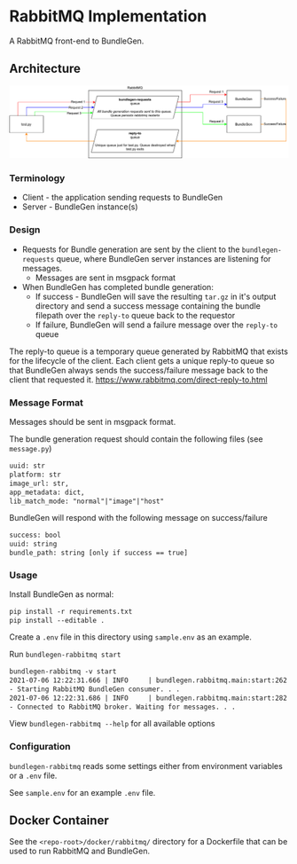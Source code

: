 # RabbitMQ Implementation
A RabbitMQ front-end to BundleGen.

## Architecture
![](./Rabbitmq.png)

### Terminology
* Client - the application sending requests to BundleGen
* Server - BundleGen instance(s)

### Design
* Requests for Bundle generation are sent by the client to the `bundlegen-requests` queue, where BundleGen server instances are listening for messages.
    * Messages are sent in msgpack format
* When BundleGen has completed bundle generation:
    * If success - BundleGen will save the resulting `tar.gz` in it's output directory and send a success message containing the bundle filepath over the `reply-to` queue back to the requestor
    * If failure, BundleGen will send a failure message over the `reply-to` queue

The reply-to queue is a temporary queue generated by RabbitMQ that exists for the lifecycle of the client. Each client gets a unique reply-to queue so that BundleGen always sends the success/failure message back to the client that requested it. https://www.rabbitmq.com/direct-reply-to.html

### Message Format
Messages should be sent in msgpack format.

The bundle generation request should contain the following files (see `message.py`)
```
uuid: str
platform: str
image_url: str,
app_metadata: dict,
lib_match_mode: "normal"|"image"|"host"
```

BundleGen will respond with the following message on success/failure
```
success: bool
uuid: string
bundle_path: string [only if success == true]
```

### Usage
Install BundleGen as normal:
```
pip install -r requirements.txt
pip install --editable .
```

Create a `.env` file in this directory using `sample.env` as an example.

Run `bundlegen-rabbitmq start`
```
bundlegen-rabbitmq -v start
2021-07-06 12:22:31.666 | INFO     | bundlegen.rabbitmq.main:start:262 - Starting RabbitMQ BundleGen consumer. . .
2021-07-06 12:22:31.686 | INFO     | bundlegen.rabbitmq.main:start:282 - Connected to RabbitMQ broker. Waiting for messages. . .
```

View `bundlegen-rabbitmq --help` for all available options

### Configuration
`bundlegen-rabbitmq` reads some settings either from environment variables or a `.env` file.

See `sample.env` for an example `.env` file.

## Docker Container
See the `<repo-root>/docker/rabbitmq/` directory for a Dockerfile that can be used to run
RabbitMQ and BundleGen.